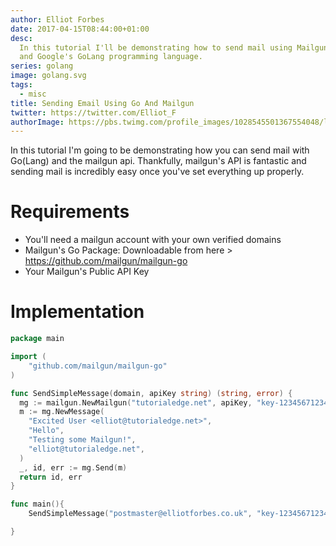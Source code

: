 ```yaml
---
author: Elliot Forbes
date: 2017-04-15T08:44:00+01:00
desc:
  In this tutorial I'll be demonstrating how to send mail using Mailgun's API
  and Google's GoLang programming language.
series: golang
image: golang.svg
tags:
  - misc
title: Sending Email Using Go And Mailgun
twitter: https://twitter.com/Elliot_F
authorImage: https://pbs.twimg.com/profile_images/1028545501367554048/lzr43cQv_400x400.jpg
---
```


<p>In this tutorial I'm going to be demonstrating how you can send mail with Go(Lang) and the mailgun api. Thankfully, mailgun's API is fantastic and sending mail is incredibly easy once you've set everything up properly.</p>

# Requirements

<ul>
<li>You'll need a mailgun account with your own verified domains</li>
<li>Mailgun's Go Package: Downloadable from here > <a href="https://github.com/mailgun/mailgun-go" target="_blank" >https://github.com/mailgun/mailgun-go</a></li>
<li>Your Mailgun's Public API Key</li>
</ul>

# Implementation

```go
package main

import (
    "github.com/mailgun/mailgun-go"
)

func SendSimpleMessage(domain, apiKey string) (string, error) {
  mg := mailgun.NewMailgun("tutorialedge.net", apiKey, "key-12345671234567")
  m := mg.NewMessage(
    "Excited User <elliot@tutorialedge.net>",
    "Hello",
    "Testing some Mailgun!",
    "elliot@tutorialedge.net",
  )
  _, id, err := mg.Send(m)
  return id, err
}

func main(){
    SendSimpleMessage("postmaster@elliotforbes.co.uk", "key-12345671234567")

}
```
